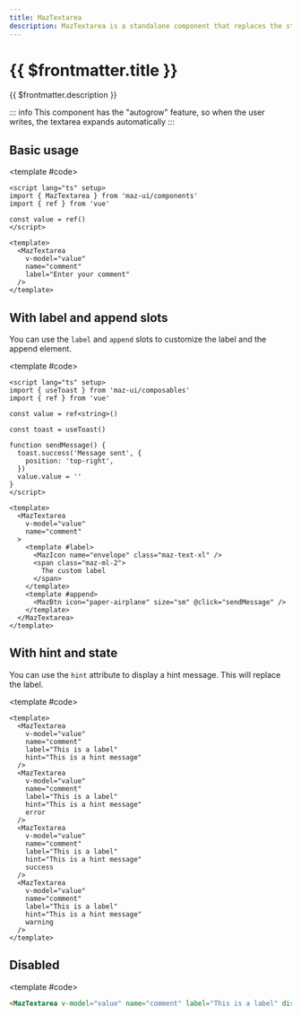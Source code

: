 ```yaml
---
title: MazTextarea
description: MazTextarea is a standalone component that replaces the standard html textarea input with a beautiful design system. Many options like colors, disabled, error, warning, success and error messages are available.
---
```


# {{ $frontmatter.title }}

{{ $frontmatter.description }}

<!--@include: ./../.vitepress/mixins/getting-started.md-->

::: info
This component has the "autogrow" feature, so when the user writes, the textarea expands automatically
:::

## Basic usage

<ComponentDemo expanded>
  <MazTextarea
    v-model="value"
    name="comment"
    label="Enter your comment"
  />

<template #code>

```vue
<script lang="ts" setup>
import { MazTextarea } from 'maz-ui/components'
import { ref } from 'vue'

const value = ref()
</script>

<template>
  <MazTextarea
    v-model="value"
    name="comment"
    label="Enter your comment"
  />
</template>
```

  </template>
</ComponentDemo>

## With label and append slots

You can use the `label` and `append` slots to customize the label and the append element.

<ComponentDemo>
  <MazTextarea
    v-model="value"
    name="comment"
  >
    <template #label>
      <MazIcon name="envelope" class="maz-text-xl" />
      <span class="maz-ml-2">
        The custom label
      </span>
    </template>
    <template #append>
      <MazBtn icon="paper-airplane" size="sm" @click="sendMessage" />
    </template>
  </MazTextarea>

<template #code>

```vue
<script lang="ts" setup>
import { useToast } from 'maz-ui/composables'
import { ref } from 'vue'

const value = ref<string>()

const toast = useToast()

function sendMessage() {
  toast.success('Message sent', {
    position: 'top-right',
  })
  value.value = ''
}
</script>

<template>
  <MazTextarea
    v-model="value"
    name="comment"
  >
    <template #label>
      <MazIcon name="envelope" class="maz-text-xl" />
      <span class="maz-ml-2">
        The custom label
      </span>
    </template>
    <template #append>
      <MazBtn icon="paper-airplane" size="sm" @click="sendMessage" />
    </template>
  </MazTextarea>
</template>
```

  </template>
</ComponentDemo>

## With hint and state

You can use the `hint` attribute to display a hint message. This will replace the label.

<ComponentDemo>
  <div class="maz-flex maz-flex-col maz-gap-4">
    <MazTextarea
      v-model="value"
      name="comment"
      label="This is a label"
      hint="This is a hint message"
    />
    <MazTextarea
      v-model="value"
      name="comment"
      label="This is a label"
      hint="This is a hint message"
      error
    />
    <MazTextarea
      v-model="value"
      name="comment"
      label="This is a label"
      hint="This is a hint message"
      success
    />
    <MazTextarea
      v-model="value"
      name="comment"
      label="This is a label"
      hint="This is a hint message"
      warning
    />
  </div>

<template #code>

```vue
<template>
  <MazTextarea
    v-model="value"
    name="comment"
    label="This is a label"
    hint="This is a hint message"
  />
  <MazTextarea
    v-model="value"
    name="comment"
    label="This is a label"
    hint="This is a hint message"
    error
  />
  <MazTextarea
    v-model="value"
    name="comment"
    label="This is a label"
    hint="This is a hint message"
    success
  />
  <MazTextarea
    v-model="value"
    name="comment"
    label="This is a label"
    hint="This is a hint message"
    warning
  />
</template>
```

  </template>
</ComponentDemo>

## Disabled

<ComponentDemo>
  <MazTextarea
    v-model="value"
    name="comment"
    label="This is a label"
    disabled
  />

<template #code>

```html
<MazTextarea v-model="value" name="comment" label="This is a label" disabled />
```

  </template>
</ComponentDemo>

<!--@include: ./../../.vitepress/generated-docs/maz-textarea.doc.md-->

<script lang="ts" setup>
  import { ref } from 'vue'
  import { useToast } from 'maz-ui/src/composables/useToast'

  const value = ref()

  const toast = useToast()

  function sendMessage() {
    toast.success('Message sent', {
      position: 'top-right',
    })
    value.value = ''
  }
</script>

```

```

